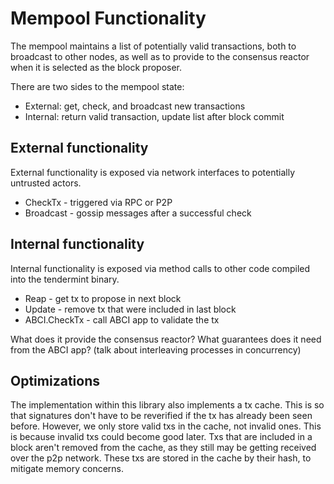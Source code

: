 # Mempool Functionality

The mempool maintains a list of potentially valid transactions,
both to broadcast to other nodes, as well as to provide to the
consensus reactor when it is selected as the block proposer.

There are two sides to the mempool state:

* External: get, check, and broadcast new transactions
* Internal: return valid transaction, update list after block commit


## External functionality

External functionality is exposed via network interfaces
to potentially untrusted actors.

* CheckTx - triggered via RPC or P2P
* Broadcast - gossip messages after a successful check

## Internal functionality

Internal functionality is exposed via method calls to other
code compiled into the tendermint binary.

* Reap - get tx to propose in next block
* Update - remove tx that were included in last block
* ABCI.CheckTx - call ABCI app to validate the tx

What does it provide the consensus reactor?
What guarantees does it need from the ABCI app?
(talk about interleaving processes in concurrency)

## Optimizations

The implementation within this library also implements a tx cache.
This is so that signatures don't have to be reverified if the tx has
already been seen before. 
However, we only store valid txs in the cache, not invalid ones.
This is because invalid txs could become good later.
Txs that are included in a block aren't removed from the cache,
as they still may be getting received over the p2p network.
These txs are stored in the cache by their hash, to mitigate memory concerns.